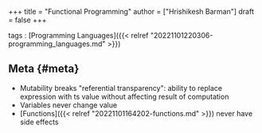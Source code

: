 +++
title = "Functional Programming"
author = ["Hrishikesh Barman"]
draft = false
+++

tags
: [Programming Languages]({{< relref "20221101220306-programming_languages.md" >}})


## Meta {#meta}

-   Mutability breaks "referential transparency": ability to replace expression with ts value without affecting result of computation
-   Variables never change value
-   [Functions]({{< relref "20221101164202-functions.md" >}}) never have side effects
